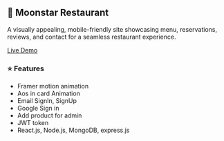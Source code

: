 ## 🏪 Moonstar Restaurant

A visually appealing, mobile-friendly site showcasing menu, reservations, reviews, and contact for a seamless restaurant experience.

<a href='https://moonstar-restaurant.web.app/'>Live Demo</a>

### ⭐ Features
- Framer motion animation
- Aos in card Animation
- Email SignIn, SignUp
- Google Sign in
- Add product for admin
- JWT token
- React.js, Node.js, MongoDB, express.js
